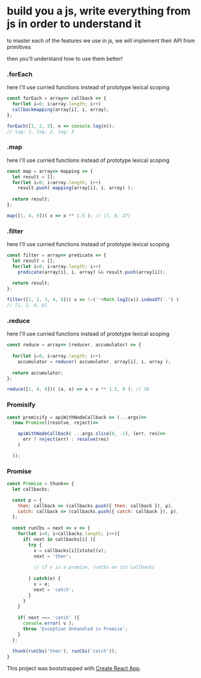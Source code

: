 # build you a js, write everything from js in order to understand it

to master each of the features we use in js, we will implement their API from primitives

then you'll understand how to use them better!


### .forEach

here I'll use curried functions instead of prototype lexical scoping

```js
const forEach = array=> callback => {
  for(let i=0; i<array.length; i++)
  callbackmapping(array[i], i, array);
};

forEach([1, 2, 3], n => console.log(n));
// log: 1, log: 2, log: 3
```




### .map

here I'll use curried functions instead of prototype lexical scoping

```js
const map = array=> mapping => {
  let result = [];
  for(let i=0; i<array.length; i++)
    result.push( mapping(array[i], i, array) );
    
  return result;
};

map([1, 4, 9])( x => x ** 1.5 ); // [1, 8, 27]
```




### .filter

here I'll use curried functions instead of prototype lexical scoping

```js
const filter = array=> predicate => {
  let result = [];
  for(let i=0; i<array.length; i++)
    predicate(array[i], i, array) && result.push(array[i]);
    
  return result;
};

filter([1, 2, 3, 4, 8])( x => !~(''+Math.log2(x)).indexOf('.') )
// [1, 2, 4, 8]
```


### .reduce

here I'll use curried functions instead of prototype lexical scoping

```js
const reduce = array=> (reducer, accumulator) => {
  
  for(let i=0; i<array.length; i++)
    accumulator = reducer( accumulator, array[i], i, array );
    
  return accumulator;
};

reduce([1, 4, 9])( (a, x) => a + x ** 1.5, 0 ); // 36
```



### Promisify

```js
const promisify = apiWithNodeCallback => (...args)=>
  (new Promise((resolve, reject)=>

    apiWithNodeCallback( ...args.slice(0, -1), (err, res)=>
      err ? reject(err) : resolve(res)
    )

  ));
```



### Promise

```js
const Promise = thunk=> {
  let callbacks;

  const p = {
    then: callback => (callbacks.push({ then: callback }), p),
    catch: callback => (callbacks.push({ catch: callback }), p),
  };
  
  const runCbs = next => v => {
    for(let i=0; i<callbacks.length; i++){
      if( next in callbacks[i] ){
        try {
          v = callbacks[i][state](v);
          next = 'then';
          
          // if v is a promise, runCbs on its callbacks
          
        } catch(e) {
          v = e;
          next = 'catch';
        }
      }
    }
    
    if( next === 'catch' ){
      console.error( v );
      throw 'Exception Unhandled in Promise';
    }
  };
  
  thunk(runCbs('then'), runCbs('catch'));
}
```



This project was bootstrapped with [Create React App](https://github.com/facebook/create-react-app).

